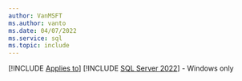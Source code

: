 ```yaml
---
author: VanMSFT
ms.author: vanto
ms.date: 04/07/2022
ms.service: sql
ms.topic: include
---
```


[!INCLUDE [Applies to](../../includes/applies-md.md)] [!INCLUDE [SQL Server 2022](_ss2022.md)] - Windows only
